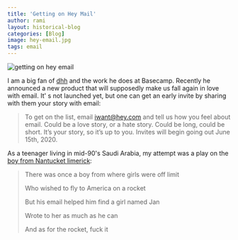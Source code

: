 ```yaml
---
title: 'Getting on Hey Mail'
author: rami
layout: historical-blog
categories: [Blog]
image: hey-email.jpg
tags: email
---
```


![getting on hey email](/assets/images/content/blog/hey-email.jpg)

I am a big fan of [dhh](https://twitter.com/dhh) and the work he does at Basecamp. Recently he announced a new product that will supposedly make us fall again in love with email. It' s not launched yet, but one can get an early invite by sharing with them your story with email:

> To get on the list, email iwant@hey.com and tell us how you feel about email. Could be a love story, or a hate story. Could be long, could be short. It’s your story, so it’s up to you. Invites will begin going out June 15th, 2020.

As a teenager living in mid-90's Saudi Arabia, my attempt was a play on the [boy from Nantucket limerick](https://en.wikipedia.org/wiki/There_once_was_a_man_from_Nantucket):

> There was once a boy from where girls were off limit
>
> Who wished to fly to America on a rocket
>
> But his email helped him find a girl named Jan
>
> Wrote to her as much as he can
>
> And as for the rocket, fuck it
